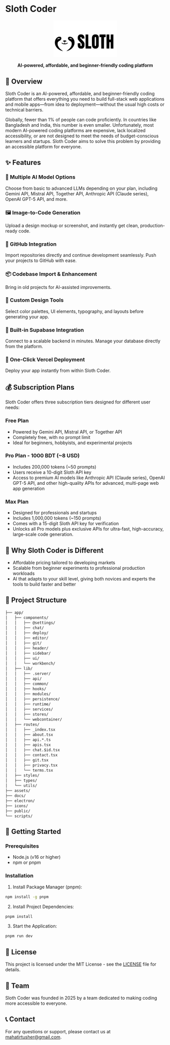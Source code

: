 # Sloth Coder

<p align="center">
  <img src="./public/logo.svg" alt="Sloth Coder Logo" width="200" />
</p>

<p align="center">
  <strong>AI-powered, affordable, and beginner-friendly coding platform</strong>
</p>

## 🚀 Overview

Sloth Coder is an AI-powered, affordable, and beginner-friendly coding platform that offers everything you need to build full-stack web applications and mobile apps—from idea to deployment—without the usual high costs or technical barriers.

Globally, fewer than 1% of people can code proficiently. In countries like Bangladesh and India, this number is even smaller. Unfortunately, most modern AI-powered coding platforms are expensive, lack localized accessibility, or are not designed to meet the needs of budget-conscious learners and startups. Sloth Coder aims to solve this problem by providing an accessible platform for everyone.

## ✨ Features

### 🤖 Multiple AI Model Options
Choose from basic to advanced LLMs depending on your plan, including Gemini API, Mistral API, Together API, Anthropic API (Claude series), OpenAI GPT-5 API, and more.

### 🖼️ Image-to-Code Generation
Upload a design mockup or screenshot, and instantly get clean, production-ready code.

### 🐙 GitHub Integration
Import repositories directly and continue development seamlessly. Push your projects to GitHub with ease.

### 📦 Codebase Import & Enhancement
Bring in old projects for AI-assisted improvements.

### 🎨 Custom Design Tools
Select color palettes, UI elements, typography, and layouts before generating your app.

### 🔄 Built-in Supabase Integration
Connect to a scalable backend in minutes. Manage your database directly from the platform.

### 🚀 One-Click Vercel Deployment
Deploy your app instantly from within Sloth Coder.

## 💰 Subscription Plans

Sloth Coder offers three subscription tiers designed for different user needs:

### Free Plan
- Powered by Gemini API, Mistral API, or Together API
- Completely free, with no prompt limit
- Ideal for beginners, hobbyists, and experimental projects

### Pro Plan - 1000 BDT (~8 USD)
- Includes 200,000 tokens (~50 prompts)
- Users receive a 10-digit Sloth API key
- Access to premium AI models like Anthropic API (Claude series), OpenAI GPT-5 API, and other high-quality APIs for advanced, multi-page web app generation

### Max Plan
- Designed for professionals and startups
- Includes 1,000,000 tokens (~150 prompts)
- Comes with a 15-digit Sloth API key for verification
- Unlocks all Pro models plus exclusive APIs for ultra-fast, high-accuracy, large-scale code generation.

## 🌟 Why Sloth Coder is Different

- Affordable pricing tailored to developing markets
- Scalable from beginner experiments to professional production workloads
- AI that adapts to your skill level, giving both novices and experts the tools to build faster and better

## 📁 Project Structure

```
├── app/
│   ├── components/
│   │   ├── @settings/
│   │   ├── chat/
│   │   ├── deploy/
│   │   ├── editor/
│   │   ├── git/
│   │   ├── header/
│   │   ├── sidebar/
│   │   ├── ui/
│   │   └── workbench/
│   ├── lib/
│   │   ├── .server/
│   │   ├── api/
│   │   ├── common/
│   │   ├── hooks/
│   │   ├── modules/
│   │   ├── persistence/
│   │   ├── runtime/
│   │   ├── services/
│   │   ├── stores/
│   │   └── webcontainer/
│   ├── routes/
│   │   ├── _index.tsx
│   │   ├── about.tsx
│   │   ├── api.*.ts
│   │   ├── apis.tsx
│   │   ├── chat.$id.tsx
│   │   ├── contact.tsx
│   │   ├── git.tsx
│   │   ├── privacy.tsx
│   │   └── terms.tsx
│   ├── styles/
│   ├── types/
│   └── utils/
├── assets/
├── docs/
├── electron/
├── icons/
├── public/
└── scripts/
```

## 🚀 Getting Started

### Prerequisites

- Node.js (v16 or higher)
- npm or pnpm

### Installation

1. Install Package Manager (pnpm):
```bash
npm install -g pnpm
```

2. Install Project Dependencies:
```bash
pnpm install
```

3. Start the Application:
```bash
pnpm run dev
```

## 📄 License

This project is licensed under the MIT License - see the [LICENSE](LICENSE) file for details.

## 👥 Team

Sloth Coder was founded in 2025 by a team dedicated to making coding more accessible to everyone.

## 📞 Contact

For any questions or support, please contact us at mahatirtusher@gmail.com.
